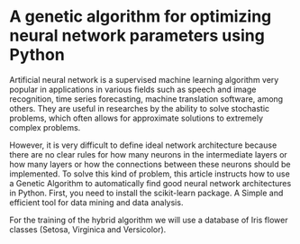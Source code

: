 # A genetic algorithm for optimizing neural network parameters using Python

Artificial neural network is a supervised machine learning algorithm very popular in applications in various fields such as speech and image recognition, time series forecasting, machine translation software, among others. They are useful in researches by the ability to solve stochastic problems, which often allows for approximate solutions to extremely complex problems.

However, it is very difficult to define ideal network architecture because there are no clear rules for how many neurons in the intermediate layers or how many layers or how the connections between these neurons should be implemented. To solve this kind of problem, this article instructs how to use a Genetic Algorithm to automatically find good neural network architectures in Python.
First, you need to install the scikit-learn package. A Simple and efficient tool for data mining and data analysis.

For the training of the hybrid algorithm we will use a database of Iris flower classes (Setosa, Virginica and Versicolor).
